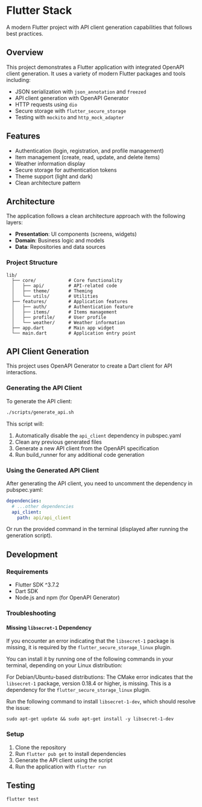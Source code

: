 # Flutter Stack

A modern Flutter project with API client generation capabilities that follows best practices.

## Overview

This project demonstrates a Flutter application with integrated OpenAPI client generation. It uses a variety of modern Flutter packages and tools including:

- JSON serialization with `json_annotation` and `freezed`
- API client generation with OpenAPI Generator
- HTTP requests using `dio`
- Secure storage with `flutter_secure_storage`
- Testing with `mockito` and `http_mock_adapter`

## Features

- Authentication (login, registration, and profile management)
- Item management (create, read, update, and delete items)
- Weather information display
- Secure storage for authentication tokens
- Theme support (light and dark)
- Clean architecture pattern

## Architecture

The application follows a clean architecture approach with the following layers:

- **Presentation**: UI components (screens, widgets)
- **Domain**: Business logic and models
- **Data**: Repositories and data sources

### Project Structure

```
lib/
  ├── core/            # Core functionality
  │   ├── api/         # API-related code
  │   ├── theme/       # Theming
  │   └── utils/       # Utilities
  ├── features/        # Application features
  │   ├── auth/        # Authentication feature
  │   ├── items/       # Items management
  │   ├── profile/     # User profile
  │   └── weather/     # Weather information
  ├── app.dart         # Main app widget
  └── main.dart        # Application entry point
```

## API Client Generation

This project uses OpenAPI Generator to create a Dart client for API interactions.

### Generating the API Client

To generate the API client:

```bash
./scripts/generate_api.sh
```

This script will:
1. Automatically disable the `api_client` dependency in pubspec.yaml
2. Clean any previous generated files
3. Generate a new API client from the OpenAPI specification
4. Run build_runner for any additional code generation

### Using the Generated API Client

After generating the API client, you need to uncomment the dependency in pubspec.yaml:

```yaml
dependencies:
  # ...other dependencies
  api_client:
    path: api/api_client
```

Or run the provided command in the terminal (displayed after running the generation script).

## Development

### Requirements

- Flutter SDK ^3.7.2
- Dart SDK
- Node.js and npm (for OpenAPI Generator)



### Troubleshooting

#### Missing `libsecret-1` Dependency

If you encounter an error indicating that the `libsecret-1` package is missing, it is required by the `flutter_secure_storage_linux` plugin.

You can install it by running one of the following commands in your terminal, depending on your Linux distribution:

For Debian/Ubuntu-based distributions:
The CMake error indicates that the `libsecret-1` package, version 0.18.4 or higher, is missing. This is a dependency for the `flutter_secure_storage_linux` plugin.

Run the following command to install `libsecret-1-dev`, which should resolve the issue:
```
sudo apt-get update && sudo apt-get install -y libsecret-1-dev
```

### Setup

1. Clone the repository
2. Run `flutter pub get` to install dependencies
3. Generate the API client using the script
4. Run the application with `flutter run`

## Testing

```bash
flutter test
```
